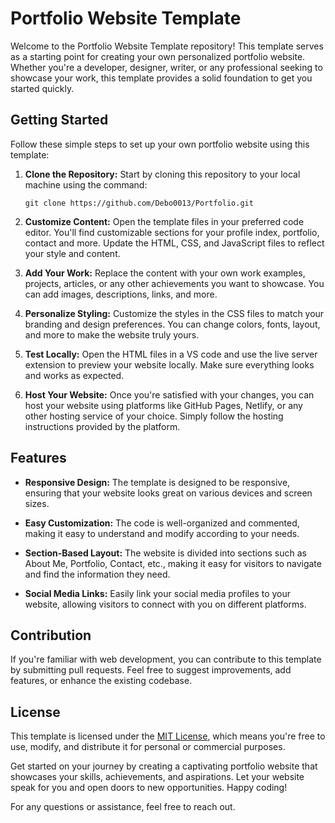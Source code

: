 # Portfolio Website Template

Welcome to the Portfolio Website Template repository! This template serves as a starting point for creating your own personalized portfolio website. Whether you're a developer, designer, writer, or any professional seeking to showcase your work, this template provides a solid foundation to get you started quickly.

## Getting Started

Follow these simple steps to set up your own portfolio website using this template:

1. **Clone the Repository:** Start by cloning this repository to your local machine using the command:
   ```
   git clone https://github.com/Debo0013/Portfolio.git
   ```

2. **Customize Content:** Open the template files in your preferred code editor. You'll find customizable sections for your profile index, portfolio, contact and more. Update the HTML, CSS, and JavaScript files to reflect your style and content.

3. **Add Your Work:** Replace the content with your own work examples, projects, articles, or any other achievements you want to showcase. You can add images, descriptions, links, and more.

4. **Personalize Styling:** Customize the styles in the CSS files to match your branding and design preferences. You can change colors, fonts, layout, and more to make the website truly yours.

5. **Test Locally:** Open the HTML files in a VS code and use the live server extension to preview your website locally. Make sure everything looks and works as expected.

6. **Host Your Website:** Once you're satisfied with your changes, you can host your website using platforms like GitHub Pages, Netlify, or any other hosting service of your choice. Simply follow the hosting instructions provided by the platform.

## Features

- **Responsive Design:** The template is designed to be responsive, ensuring that your website looks great on various devices and screen sizes.

- **Easy Customization:** The code is well-organized and commented, making it easy to understand and modify according to your needs.

- **Section-Based Layout:** The website is divided into sections such as About Me, Portfolio, Contact, etc., making it easy for visitors to navigate and find the information they need.

- **Social Media Links:** Easily link your social media profiles to your website, allowing visitors to connect with you on different platforms.

## Contribution

If you're familiar with web development, you can contribute to this template by submitting pull requests. Feel free to suggest improvements, add features, or enhance the existing codebase.

## License

This template is licensed under the [MIT License](LICENSE), which means you're free to use, modify, and distribute it for personal or commercial purposes.

Get started on your journey by creating a captivating portfolio website that showcases your skills, achievements, and aspirations. Let your website speak for you and open doors to new opportunities. Happy coding!

For any questions or assistance, feel free to reach out.
